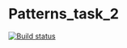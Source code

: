 # Patterns_task_2
[![Build status](https://ci.appveyor.com/api/projects/status/tri7nlwi7jbmh0a9?svg=true)](https://ci.appveyor.com/project/JulesRu/patterns-task-2)
